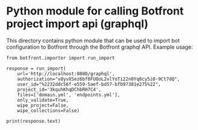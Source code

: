 # Python module for calling Botfront project import api (graphql)

This directory contains python module that can be used to import bot
configuration to Botfront through the Botfront graphql API. Example
usage:

```
from botfront.importer import run_import

response = run_import(
    url='http://localhost:8080/graphql',
    authorization="v8yvXSez6bf0FUOoL2vlYoTi22n0Yq8cy5i0-9Ct7dQ",
    user_id="%2232ddc56f-e559-5aef-bd57-bfb97381e275%22",
    project_id='3kquhKhqDChbRH7C4',
    files=['domain.yml', 'endpoints.yml'],
    only_validate=True,
    wipe_project=False,
    wipe_collections=False)

print(response.text)
```
